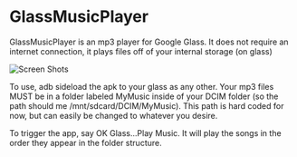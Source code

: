 GlassMusicPlayer
================
GlassMusicPlayer is an mp3 player for Google Glass. It does not require an internet connection, it plays files off of your internal storage (on glass)

![Screen Shots](https://github.com/Kennyc1012/GlassMusicPlayer/edit/master/Screenshot_1.png)

To use, adb sideload the apk to your glass as any other. 
Your mp3 files MUST be in a folder labeled MyMusic inside of your DCIM folder (so the path should me /mnt/sdcard/DCIM/MyMusic). This path is hard coded for now, but can easily be changed to whatever you desire. 


To trigger the app, say OK Glass...Play Music. 
It will play the songs in the order they appear in the folder structure.
